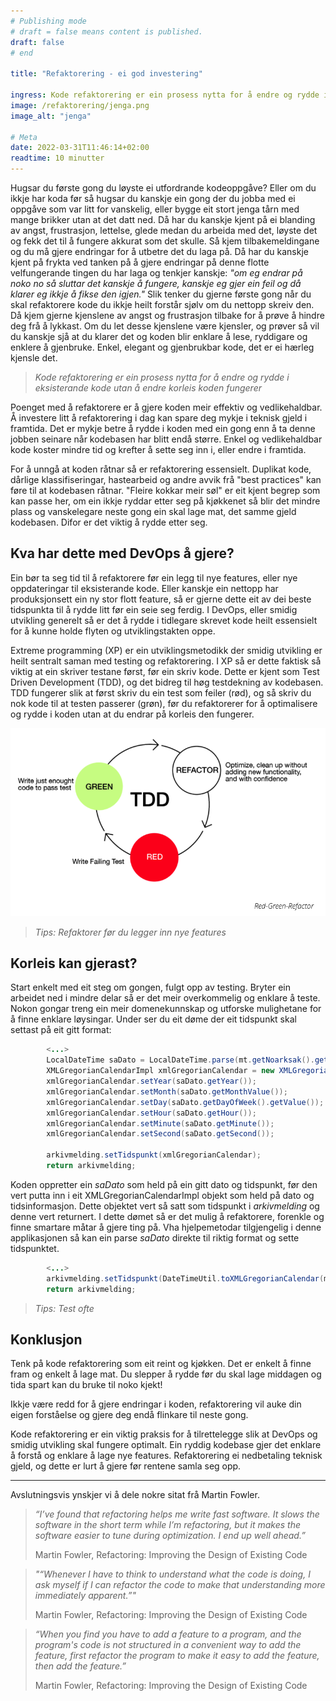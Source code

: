 ```yaml
---
# Publishing mode
# draft = false means content is published. 
draft: false
# end

title: "Refaktorering - ei god investering"

ingress: Kode refaktorering er ein prosess nytta for å endre og rydde i eksisterande kode utan å endre korleis koden fungerer
image: /refaktorering/jenga.png
image_alt: "jenga"

# Meta
date: 2022-03-31T11:46:14+02:00
readtime: 10 minutter
---
```


Hugsar du første gong du løyste ei utfordrande kodeoppgåve? Eller om du ikkje har koda før så hugsar du kanskje ein gong der du jobba med ei oppgåve som var litt for vanskelig, eller bygge eit stort jenga tårn med mange brikker utan at det datt ned. Då har du kanskje kjent på ei blanding av angst, frustrasjon, lettelse, glede medan du arbeida med det, løyste det og fekk det til å fungere akkurat som det skulle. Så kjem tilbakemeldingane og du må gjere endringar for å utbetre det du laga på. Då har du kanskje kjent på frykta ved tanken på å gjere endringar på denne flotte velfungerande tingen du har laga og tenkjer kanskje: *"om eg endrar på noko no så sluttar det kanskje å fungere, kanskje eg gjer ein feil og då klarer eg ikkje å fikse den igjen."* Slik tenker du gjerne første gong når du skal refaktorere kode du ikkje heilt forstår sjølv om du nettopp skreiv den. Då kjem gjerne kjenslene av angst og frustrasjon tilbake for å prøve å hindre deg frå å lykkast. Om du let desse kjenslene være kjensler, og prøver så vil du kanskje sjå at du klarer det og koden blir enklare å lese, ryddigare og enklere å gjenbruke. Enkel, elegant og gjenbrukbar kode, det er ei hærleg kjensle det.

> *Kode refaktorering er ein prosess nytta for å endre og rydde i eksisterande kode utan å endre korleis koden fungerer*

Poenget med å refaktorere er å gjere koden meir effektiv og vedlikehaldbar. Å investere litt å refaktorering i dag kan spare deg mykje i teknisk gjeld i framtida. Det er mykje betre å rydde i koden med ein gong enn å ta denne jobben seinare når kodebasen har blitt endå større. Enkel og vedlikehaldbar kode koster mindre tid og krefter å sette seg inn i, eller endre i framtida. 

For å unngå at koden råtnar så er refaktorering essensielt. Duplikat kode, dårlige klassifiseringar, hastearbeid og andre avvik frå "best practices" kan føre til at kodebasen råtnar. "Fleire kokkar meir søl" er eit kjent begrep som kan passe her, om ein ikkje ryddar etter seg på kjøkkenet så blir det mindre plass og vanskelegare neste gong ein skal lage mat, det samme gjeld kodebasen. Difor er det viktig å rydde etter seg. 

## Kva har dette med DevOps å gjere?

Ein bør ta seg tid til å refaktorere før ein legg til nye features, eller nye oppdateringar til eksisterande kode. Eller kanskje ein nettopp har produksjonsett ein ny stor flott feature, så er gjerne dette eit av dei beste tidspunkta til å rydde litt før ein seie seg ferdig. I DevOps, eller smidig utvikling generelt så er det å rydde i tidlegare skrevet kode heilt essensielt for å kunne holde flyten og utviklingstakten oppe.

Extreme programming (XP) er ein utviklingsmetodikk der smidig utvikling er heilt sentralt saman med testing og refaktorering. I XP så er dette faktisk så viktig at ein skriver testane først, før ein skriv kode. Dette er kjent som Test Driven Development (TDD), og det bidreg til høg testdekning av kodebasen. TDD fungerer slik at først skriv du ein test som feiler (rød), og så skriv du nok kode til at testen passerer (grøn), før du refaktorerer for å optimalisere og rydde i koden utan at du endrar på korleis den fungerer. 

![refaktorering rød grøn metode](/refaktorering/tdd.png)

> *Tips: Refaktorer før du legger inn nye features*

## Korleis kan gjerast?

Start enkelt med eit steg om gongen, fulgt opp av testing. Bryter ein arbeidet ned i mindre delar så er det meir overkommelig og enklare å teste. Nokon gongar treng ein meir domenekunnskap og utforske mulighetane for å finne enklare løysingar. Under ser du eit døme der eit tidspunkt skal settast på eit gitt format:


``` java
        <...>
        LocalDateTime saDato = LocalDateTime.parse(mt.getNoarksak().getSaDato());
        XMLGregorianCalendarImpl xmlGregorianCalendar = new XMLGregorianCalendarImpl();
        xmlGregorianCalendar.setYear(saDato.getYear());
        xmlGregorianCalendar.setMonth(saDato.getMonthValue());
        xmlGregorianCalendar.setDay(saDato.getDayOfWeek().getValue());
        xmlGregorianCalendar.setHour(saDato.getHour());
        xmlGregorianCalendar.setMinute(saDato.getMinute());
        xmlGregorianCalendar.setSecond(saDato.getSecond());

        arkivmelding.setTidspunkt(xmlGregorianCalendar);
        return arkivmelding;
```

Koden oppretter ein *saDato* som held på ein gitt dato og tidspunkt, før den vert putta inn i eit XMLGregorianCalendarImpl objekt som held på dato og tidsinformasjon. Dette objektet vert så satt som tidspunkt i *arkivmelding* og denne vert returnert. 
I dette dømet så er det mulig å refaktorere, forenkle og finne smartare måtar å gjere ting på. Vha hjelpemetodar tilgjengelig i denne applikasjonen så kan ein parse *saDato* direkte til riktig format og sette tidspunktet.

``` java
        <...>
        arkivmelding.setTidspunkt(DateTimeUtil.toXMLGregorianCalendar(mt.getNoarksak().getSaDato()));
        return arkivmelding;
```

> *Tips: Test ofte*

## Konklusjon

Tenk på kode refaktorering som eit reint og kjøkken. Det er enkelt å finne fram og enkelt å lage mat. Du slepper å rydde før du skal lage middagen og tida spart kan du bruke til noko kjekt! 

Ikkje være redd for å gjere endringar i koden, refaktorering vil auke din eigen forståelse og gjere deg endå flinkare til neste gong. 

Kode refaktorering er ein viktig praksis for å tilrettelegge slik at DevOps og smidig utvikling skal fungere optimalt. Ein ryddig kodebase gjer det enklare å forstå og enklare å lage nye features. Refaktorering ei nedbetaling teknisk gjeld, og dette er lurt å gjere før rentene samla seg opp. 

--- 

Avslutningsvis ynskjer vi å dele nokre sitat frå Martin Fowler.


> *“I’ve found that refactoring helps me write fast software. It slows the software in the short term while I’m refactoring, but it makes the software easier to tune during optimization. I end up well ahead.”*
>
> Martin Fowler, Refactoring: Improving the Design of Existing Code

> *"“Whenever I have to think to understand what the code is doing, I ask myself if I can refactor the code to make that understanding more immediately apparent.”"*
>
> Martin Fowler, Refactoring: Improving the Design of Existing Code

> *“When you find you have to add a feature to a program, and the program's code is not structured in a convenient way to add the feature, first refactor the program to make it easy to add the feature, then add the feature.”*
>
> Martin Fowler, Refactoring: Improving the Design of Existing Code
